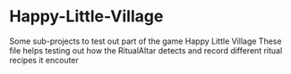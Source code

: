 # Happy-Little-Village
Some sub-projects to test out part of the game Happy Little Village
These file helps testing out how the RitualAltar detects and record different ritual recipes it encouter

